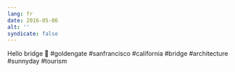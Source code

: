 ```yaml
---
lang: fr
date: 2016-05-06
alt: ''
syndicate: false
---
```


Hello bridge 🌉 #goldengate #sanfrancisco #california #bridge #architecture #sunnyday #tourism
